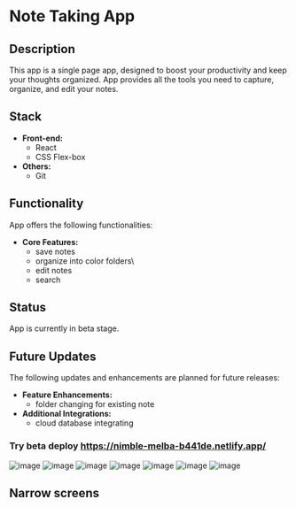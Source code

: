 # Note Taking App

## Description
This app is a single page app, designed to boost your productivity and keep your thoughts organized. App provides all the tools you need to capture, organize, and edit your notes.

## Stack
- **Front-end:**
    - React
    - CSS Flex-box
- **Others:**
    - Git

## Functionality
App offers the following functionalities:
- **Core Features:**
    - save notes
    - organize into color folders\
    - edit notes
    - search

## Status
App is currently in beta stage.

## Future Updates
The following updates and enhancements are planned for future releases:
- **Feature Enhancements:**
    - folder changing for existing note
- **Additional Integrations:**
    - cloud database integrating

### Try beta deploy https://nimble-melba-b441de.netlify.app/
![image](https://github.com/hannaharkusha/react-notes-app/assets/93228122/e062ee9a-a31f-4ad9-8980-404a4c93ae8e)
![image](https://github.com/hannaharkusha/react-notes-app/assets/93228122/bf47a870-fd10-4877-b071-c40577b57d9e)
![image](https://github.com/hannaharkusha/react-notes-app/assets/93228122/e4945de8-2812-4800-8b27-c348dacb13c3)
![image](https://github.com/hannaharkusha/react-notes-app/assets/93228122/8de6fc72-e3c9-42af-b609-1c011a9686c3)
![image](https://github.com/hannaharkusha/react-notes-app/assets/93228122/03cf8394-e421-4749-a123-91a2d9388c21)
![image](https://github.com/hannaharkusha/react-notes-app/assets/93228122/f2689a36-1919-478a-9e13-2689142bd899)
![image](https://github.com/hannaharkusha/react-notes-app/assets/93228122/6872bf06-09d0-46ce-9bbe-113d1d9d5866)

## Narrow screens
